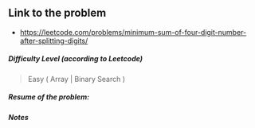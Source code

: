 ## Link to the problem
 
 - https://leetcode.com/problems/minimum-sum-of-four-digit-number-after-splitting-digits/
 
##### Difficulty Level (according to Leetcode)
 
 > Easy ( Array | Binary Search )
 
##### Resume of the problem:



##### Notes
  